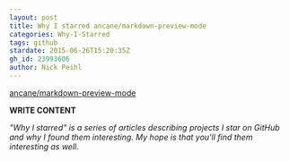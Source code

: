 ```yaml
---
layout: post
title: Why I starred ancane/markdown-preview-mode
categories: Why-I-Starred
tags: github
stardate: 2015-06-26T15:20:35Z
gh_id: 23993606
author: Nick Peihl
---
```


[ancane/markdown-preview-mode](https://github.com/ancane/markdown-preview-mode)

**WRITE CONTENT**

*"Why I starred" is a series of articles describing projects I star on GitHub and why I found them interesting. My hope is that you'll find them interesting as well.*

